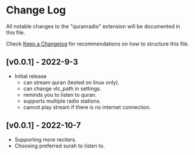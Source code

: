 # Change Log

All notable changes to the "quranradio" extension will be documented in this file.

Check [Keep a Changelog](http://keepachangelog.com/) for recommendations on how to structure this file.

## [v0.0.1] - 2022-9-3

- Initial release
  - can stream quran (tested on linux only).
  - can change vlc_path in settings.
  - reminds you to listen to quran.
  - supports multiple radio stations.
  - cannot play stream if there is no internet connection.
## [v0.0.1] - 2022-10-7
- Supporting more reciters.
- Choosing preferred surah to listen to.
